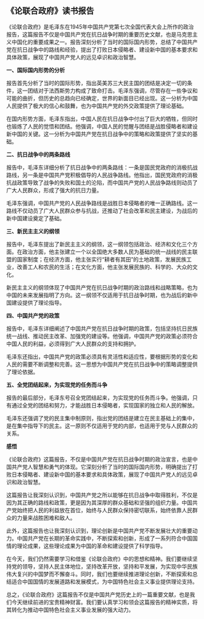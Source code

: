 ## 《论联合政府》读书报告

《论联合政府》是毛泽东在1945年中国共产党第七次全国代表大会上所作的政治报告，这篇报告不仅是中国共产党在抗日战争时期的重要历史文献，也是马克思主义中国化的重要成果之一。报告深刻分析了当时的国际国内形势，总结了中国共产党在抗日战争中的路线和经验，提出了打败日本侵略者、建设新中国的基本要求和具体政策，展现了中国共产党人的远见卓识和政治智慧。

**一、国际国内形势的分析**

报告首先分析了当时的国际形势，指出英美苏三大民主国的团结是决定一切的条件，这一团结对于法西斯势力构成了致命打击。毛泽东强调，尽管存在一些争议和可能的曲折，但历史的总趋向已经确定，世界的新面目已经出现。这一分析为中国人民提供了极大的信心和鼓舞，也为中国共产党的外交政策提供了理论基础。

在国内形势方面，毛泽东指出，中国人民在抗日战争中付出了巨大的牺牲，但同时也锻炼了人民的觉悟和团结。他强调，中国人民的觉醒与团结是战胜侵略者和建设新中国的关键。这一分析为中国共产党在抗日战争中的策略和政策提供了坚实的基础。

**二、抗日战争中的两条路线**

报告中，毛泽东详细分析了抗日战争中的两条路线：一条是国民党政府的消极抗战路线，另一条是中国共产党积极倡导的人民战争路线。他指出，国民党政府的消极抗战政策导致了战争的失败和国土的沦陷，而中国共产党的人民战争路线则动员了广大人民群众，形成了强大的抗日力量。

毛泽东强调，中国共产党的人民战争路线是战胜日本侵略者的唯一正确路线。这一路线不仅动员了广大人民群众参与抗战，还推动了社会改革和民主建设，为战后的新中国建设奠定了基础。

**三、新民主主义的纲领**

报告中，毛泽东提出了新民主主义的纲领，这一纲领包括政治、经济和文化三个方面。在政治方面，他主张建立一个以全国绝大多数人民为基础的统一战线的民主联盟的国家制度；在经济方面，他主张实行“耕者有其田”的土地政策，发展民族工业，改善工人和农民的生活；在文化方面，他主张发展民族的、科学的、大众的文化。

新民主主义的纲领体现了中国共产党在抗日战争时期的政治路线和战略策略，也为中国的未来发展指明了方向。这一纲领不仅适用于抗日战争时期，也为战后的新中国建设提供了理论指导。

**四、中国共产党的政策**

报告中，毛泽东详细阐述了中国共产党在抗日战争时期的政策，包括坚持抗日民族统一战线、推动民主改革、加强党的建设等。他强调，中国共产党的政策必须符合中国人民的利益，必须得到广大人民群众的支持和拥护。

毛泽东还指出，中国共产党的政策必须具有灵活性和适应性，要根据形势的变化和人民的需要不断调整和完善。这一思想为中国共产党在抗日战争中的策略调整提供了理论依据。

**五、全党团结起来，为实现党的任务而斗争**

报告的最后部分，毛泽东号召全党团结起来，为实现党的任务而斗争。他强调，只有通过全党的团结和努力，才能战胜日本侵略者，实现国家的独立和人民的解放。

毛泽东还强调了党的民主集中制原则，指出党的团结是建立在民主基础上的集中，是在集中指导下的民主。这一原则不仅适用于党的内部，也适用于党与人民群众的关系。

**感悟**

《论联合政府》这篇报告，不仅是中国共产党在抗日战争时期的政治宣言，也是中国共产党人智慧和勇气的体现。它深刻分析了当时的国际国内形势，明确提出了打败日本侵略者、建设新中国的基本要求和具体政策，展现了中国共产党人的远见卓识和政治智慧。

这篇报告让我深刻认识到，中国共产党之所以能够在抗日战争中取得胜利，不仅是因为其正确的路线和政策，更是因为其深厚的群众基础和坚强的组织力量。中国共产党始终把人民的利益放在首位，始终与人民群众保持密切联系，始终依靠人民群众的力量来战胜困难和敌人。

此外，这篇报告也让我深刻认识到，理论创新是中国共产党不断发展壮大的重要动力。中国共产党在长期的革命实践中，不断探索和创新，形成了一系列符合中国国情的理论成果，这些理论成果为中国的革命和建设提供了科学指导。

在今天，我们仍然需要学习和借鉴《论联合政府》中的思想和精神。我们要继续坚持党的领导，坚持人民主体地位，坚持改革开放，坚持和平发展，为实现中华民族伟大复兴的中国梦而不懈奋斗。同时，我们也要继续推进理论创新，不断探索和总结适合中国国情的发展道路和发展模式，为中国特色社会主义事业提供理论支持。

总之，《论联合政府》这篇报告不仅是中国共产党历史上的一篇重要文献，也是我们今天继续前进的宝贵精神财富。我们要认真学习和领会这篇报告的精神实质，将其转化为推动中国特色社会主义事业发展的强大动力。
